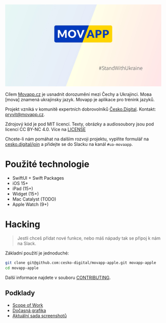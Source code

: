 ![](./.github/banner.jpg)

Cílem [Movapp.cz](Movapp.cz) je usnadnit dorozumění mezi Čechy a Ukrajinci. Mова [mova] znamená ukrajinsky jazyk. Movapp je aplikace pro trénink jazyků. 

Projekt vzniká v komunitě expertních dobrovolníků [Česko.Digital](https://cesko.digital). Kontakt: [pryvit@movapp.cz](mailto:pryvit@movapp.cz).

Zdrojový kód je pod MIT licencí. Texty, obrázky a audiosoubory jsou pod licencí CC BY-NC 4.0. Více na [LICENSE](LICENSE)

Chcete-li nám pomáhat na dalším rozvoji projektu, vyplňte formulář na [cesko.digital/join](https://cesko.digital/join) a přidejte se do Slacku na kanál `#ua-movaapp`. 

# Použité technologie

- SwiftUI + Swift Packages
- iOS 15+
- iPad (15+)
- Widget (15+)
- Mac Catalyst (TODO)
- Apple Watch (9+)

# Hacking

> Jestli chceš přidat nové funkce, nebo máš nápady tak se připoj k nám na Slack.

Základní použití je jednoduché:

```bash
git clone git@github.com:cesko-digital/movapp-apple.git movapp-apple
cd movapp-apple
```

Další informace najdete v souboru [CONTRIBUTING](CONTRIBUTING.md).

## Podklady

- [Scope of Work](https://docs.google.com/document/d/1r7OdwaUiGZKd2qcHHMGeqtTYHlOB6zOzfW9K1sxuY6s/edit?usp=sharing)
- [Dočasná grafika](https://www.sketch.com/s/5d264dba-950d-4169-8a59-9c048c9183a5/a/3OwLoqG/play)
- [Aktuální sada screenshotů](https://cesko-digital.github.io/movapp-apple/screenshots.html)

